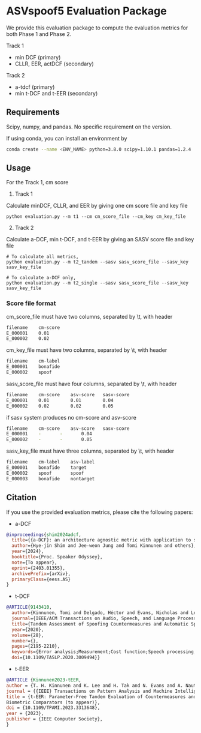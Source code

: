 # ASVspoof5 Evaluation Package
We provide this evaluation package to compute the evaluation metrics for both Phase 1 and Phase 2.

Track 1
* min DCF (primary)
* CLLR, EER, actDCF (secondary)

Track 2
* a-tdcf (primary)
* min t-DCF and t-EER (secondary)


## Requirements

Scipy, numpy, and pandas. No specific requirement on the version.

If using conda, you can install an environment by
```bash
conda create --name <ENV_NAME> python=3.8.0 scipy=1.10.1 pandas=1.2.4
```


## Usage
For the Track 1, cm score 

1. Track 1
   
Calculate minDCF, CLLR, and EER by giving one cm score file and key file
```
python evaluation.py --m t1 --cm cm_score_file --cm_key cm_key_file
```

2. Track 2

Calculate a-DCF, min t-DCF, and t-EER by giving an SASV score file and key file

```
# To calculate all metrics, 
python evaluation.py --m t2_tandem --sasv sasv_score_file --sasv_key sasv_key_file

# To calculate a-DCF only, 
python evaluation.py --m t2_single --sasv sasv_score_file --sasv_key sasv_key_file
```

### Score file format

cm_score_file must have two columns, separated by \t, with header

```bash
filename	cm-score
E_000001	0.01
E_000002	0.02
```

cm_key_file must have two columns, separated by \t, with header
```bash
filename	cm-label
E_000001	bonafide
E_000002	spoof
```

sasv_score_file must have four columns, separated by \t, with header
```bash
filename	cm-score	asv-score	sasv-score
E_000001	0.01		0.01		0.04
E_000002	0.02		0.02		0.05
```

if sasv system produces no cm-score and asv-score
```bash
filename	cm-score	asv-score	sasv-score
E_000001	-		-		0.04
E_000002	-		-		0.05
```

sasv_key_file must have three columns, separated by \t, with header
```bash
filename	cm-label	asv-label
E_000001	bonafide	target
E_000002	spoof		spoof
E_000003	bonafide	nontarget
```


## Citation
If you use the provided evaluation metrics, please cite the following papers:

* a-DCF
```bibtex
@inproceedings{shim2024adcf,
  title={{a-DCF}: an architecture agnostic metric with application to spoofing-robust speaker verification},
  author={Hye-jin Shim and Jee-weon Jung and Tomi Kinnunen and others},
  year={2024},
  booktitle={Proc. Speaker Odyssey},
  note={To appear},
  eprint={2403.01355},
  archivePrefix={arXiv},
  primaryClass={eess.AS}
}
```

* t-DCF
```bibtex
@ARTICLE{9143410,
  author={Kinnunen, Tomi and Delgado, Héctor and Evans, Nicholas and Lee, Kong Aik and Vestman, Ville and Nautsch, Andreas and Todisco, Massimiliano and Wang, Xin and Sahidullah, Md and Yamagishi, Junichi and Reynolds, Douglas A.},
  journal={IEEE/ACM Transactions on Audio, Speech, and Language Processing}, 
  title={Tandem Assessment of Spoofing Countermeasures and Automatic Speaker Verification: Fundamentals}, 
  year={2020},
  volume={28},
  number={},
  pages={2195-2210},
  keywords={Error analysis;Measurement;Cost function;Speech processing;Electronic mail;Security;IEEE transactions;Automatic speaker verification (ASV);detect- ion cost function;presentation attack detection;spoofing counter- measures},
  doi={10.1109/TASLP.2020.3009494}}
```

* t-EER
```bibtex
@ARTICLE {Kinnunen2023-tEER,
author = {T. H. Kinnunen and K. Lee and H. Tak and N. Evans and A. Nautsch},
journal = {{IEEE} Transactions on Pattern Analysis and Machine Intelligence},
title = {t-EER: Parameter-Free Tandem Evaluation of Countermeasures and
Biometric Comparators (to appear)},
doi = {10.1109/TPAMI.2023.3313648},
year = {2023},
publisher = {IEEE Computer Society},
}
```
